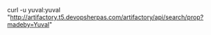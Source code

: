 

curl -u yuval:yuval  "http://artifactory.t5.devopsherpas.com/artifactory/api/search/prop?madeby=Yuval"


